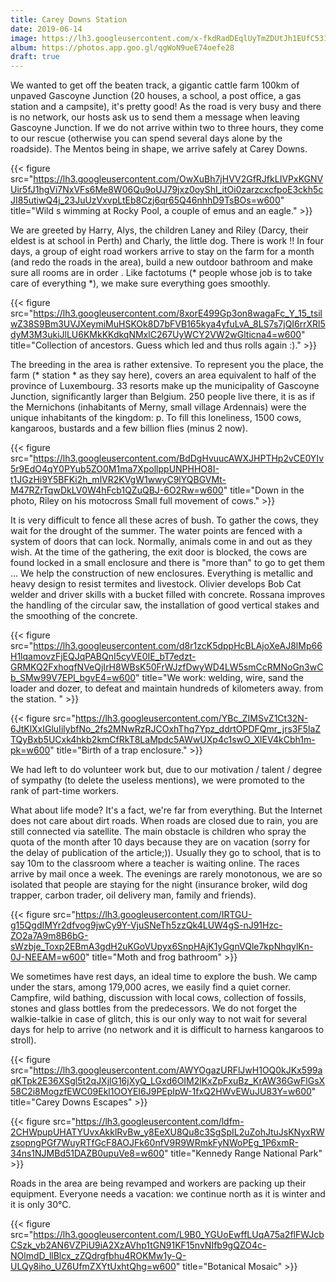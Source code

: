 ```yaml
---
title: Carey Downs Station
date: 2019-06-14
image: https://lh3.googleusercontent.com/x-fkdRadDEqlUyTmZDUtJh1EUfC5316ybPHJEoHwA6UMmADXevQRDNs4qFCLRWVUV0Deqxlx0I2uNln_2NiYaTiw-ZSt2FkHjPJ_meC9GZunwTpuJ3bgPpydtLk7sSUA0TaANEQE8zs=w600
album: https://photos.app.goo.gl/qgWoN9ueE74oefe28
draft: true
---
```


We wanted to get off the beaten track, a gigantic cattle farm 100km of unpaved Gascoyne Junction (20 houses, a school, a post office, a gas station and a campsite), it's pretty good! As the road is very busy and there is no network, our hosts ask us to send them a message when leaving Gascoyne Junction. If we do not arrive within two to three hours, they come to our rescue (otherwise you can spend several days alone by the roadside). The Mentos being in shape, we arrive safely at Carey Downs.

{{< figure src="https://lh3.googleusercontent.com/OwXuBh7jHVV2GfRJfkLIVPxKGNVUir5fJ1hgVi7NxVFs6Me8W06Qu9oUJ79jxz0oyShI_itOi0zarzcxcfpoE3ckh5cJI85utiwQ4j_23JuUzVxvpLtEb8Czj6qr65Q46nhhD9TsBOs=w600" title="Wild s wimming at Rocky Pool, a couple of emus and an eagle." >}}

We are greeted by Harry, Alys, the children Laney and Riley (Darcy, their eldest is at school in Perth) and Charly, the little dog. There is work !! In four days, a group of eight road workers arrive to stay on the farm for a month (and redo the roads in the area), build a new outdoor bathroom and make sure all rooms are in order . Like factotums (* people whose job is to take care of everything *), we make sure everything goes smoothly.

{{< figure src="https://lh3.googleusercontent.com/8xorE499Gp3on8wagaFc_Y_15_tsilwZ38S9Bm3UVJXeymiMuHSKOk8D7bFVB165kya4yfuLvA_8LS7s7jQI6rrXRl5dyM3M3ukiJlLU6KMkKKdkqNMxlC267UyWCY2VW2wGlticna4=w600" title="Collection of ancestors. Guess which led and thus rolls again :)." >}}

The breeding in the area is rather extensive. To represent you the place, the farm (* station * as they say here), covers an area equivalent to half of the province of Luxembourg. 33 resorts make up the municipality of Gascoyne Junction, significantly larger than Belgium. 250 people live there, it is as if the Mernichons (inhabitants of Merny, small village Ardennais) were the unique inhabitants of the kingdom: p. To fill this loneliness, 1500 cows, kangaroos, bustards and a few billion flies (minus 2 now).

{{< figure src="https://lh3.googleusercontent.com/BdDgHvuucAWXJHPTHp2vCE0YIv5r9EdO4qY0PYub5ZO0M1ma7XpollppUNPHHO8I-t1JGzHi9Y5BFKi2h_mlVR2KVgW1wwyC9lYQBGVMt-M47RZrTqwDkLV0W4hFcb1QZuQBJ-6O2Rw=w600" title="Down in the photo, Riley on his motocross Small full movement of cows." >}}

It is very difficult to fence all these acres of bush. To gather the cows, they wait for the drought of the summer. The water points are fenced with a system of doors that can lock. Normally, animals come in and out as they wish. At the time of the gathering, the exit door is blocked, the cows are found locked in a small enclosure and there is "more than" to go to get them ... We help the construction of new enclosures. Everything is metallic and heavy design to resist termites and livestock. Olivier develops Bob Cat welder and driver skills with a bucket filled with concrete. Rossana improves the handling of the circular saw, the installation of good vertical stakes and the smoothing of the concrete.

{{< figure src="https://lh3.googleusercontent.com/d8r1zcK5dppHcBLAjoXeAJ8lMp66H1lqamovzFjEQJqPABQnI5cyVE0IE_bT7edzt-GRMKQ2FxhoqfNVeQjIrH8WBsK50FrWJzfDwyWD4LW5smCcRMNoGn3wCb_SMw99V7EPl_bgvE4=w600" title="We work: welding, wire, sand the loader and dozer, to defeat and maintain hundreds of kilometers away. from the station. " >}}

{{< figure src="https://lh3.googleusercontent.com/YBc_ZIMSvZ1Ct32N-6JtKlXxIGluIilybfNo_2fs2MNwRzRJCOxhThq7Ypz_ddrtOPDFQmr_jrs3F5laZTQyBxb5UCxk4hkb2kmCfRkT8LaMpdc5AWwUXp4c1swO_XlEV4kCbh1m-pk=w600" title="Birth of a trap enclosure." >}}

We had left to do volunteer work but, due to our motivation / talent / degree of sympathy (to delete the useless mentions), we were promoted to the rank of part-time workers.

What about life mode? It's a fact, we're far from everything. But the Internet does not care about dirt roads. When roads are closed due to rain, you are still connected via satellite. The main obstacle is children who spray the quota of the month after 10 days because they are on vacation (sorry for the delay of publication of the article;)). Usually they go to school, that is to say 10m to the classroom where a teacher is waiting online. The races arrive by mail once a week. The evenings are rarely monotonous, we are so isolated that people are staying for the night (insurance broker, wild dog trapper, carbon trader, oil delivery man, family and friends).

{{< figure src="https://lh3.googleusercontent.com/IRTGU-g15QgdIMYr2dfvog9jwCy9Y-VjuSNeTh5zzQk4LUW4gS-nJ91Hzc-ZO2a7A9m8B6bG-sWzbje_Toxp2EBmA3gdH2uKGoVUpyx6SnpHAjK1yGgnVQle7kpNhqylKn-0J-NEEAM=w600" title="Moth and frog bathroom" >}}

We sometimes have rest days, an ideal time to explore the bush. We camp under the stars, among 179,000 acres, we easily find a quiet corner. Campfire, wild bathing, discussion with local cows, collection of fossils, stones and glass bottles from the predecessors. We do not forget the walkie-talkie in case of glitch, this is our only way to not wait for several days for help to arrive (no network and it is difficult to harness kangaroos to stroll).

{{< figure src="https://lh3.googleusercontent.com/AWYOgazURFlJwH1OQ0kJKx599aqKTpk2E36XSgl5t2qJXjlG16jXyQ_LGxd6OIM2lKxZpFxuBz_KrAW36GwFlGsX58C2i8MogzfEWC09Ekl1OOYEI6J9PEpIpW-1fxQ2HWvEWuJU83Y=w600" title="Carey Downs Escapes" >}}

{{< figure src="https://lh3.googleusercontent.com/ldfm-2CHWpupUHATYUvxAkklRvBw_y8EeXU8Qu8c3SgSpIL2uZohJtuJsKNyxRWzsopngPGf7WuyRTfGcF8AOJFk60nfV9R9WRmkFyNWoPEg_1P6xmR-34ns1NJMBd51DAZB0upuVe8=w600" title="Kennedy Range National Park" >}}

Roads in the area are being revamped and workers are packing up their equipment. Everyone needs a vacation: we continue north as it is winter and it is only 30°C.

{{< figure src="https://lh3.googleusercontent.com/L9B0_YGUoEwffLUqA75a2flFWJcbCSzk_vb2AN6VZPiU9iA2XzAVhp1tGN91KF15nvNIfb9gQZO4c-NOlmdD_llBlcx_zZQdrgfbhu4ROKMw1y-Q-ULQy8iho_UZ6UfmZXYtUxhtQhg=w600" title="Botanical Mosaic" >}}
